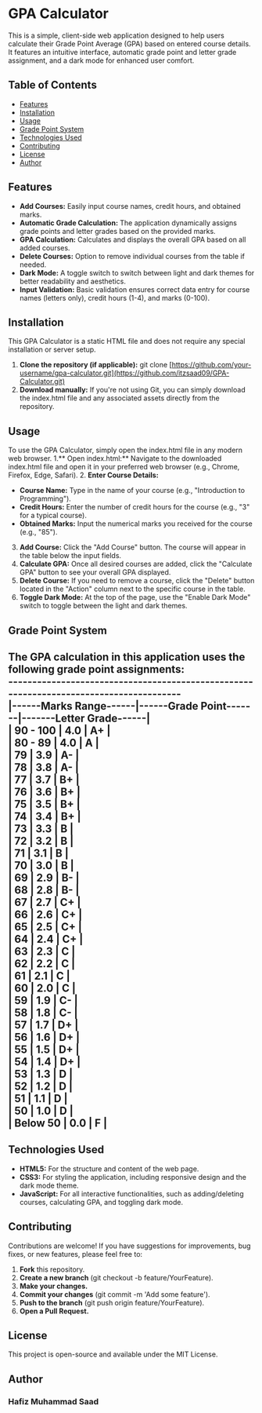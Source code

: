 # GPA Calculator

This is a simple, client-side web application designed to help users calculate their Grade Point Average (GPA) based on entered course details. It features an intuitive interface, automatic grade point and letter grade assignment, and a dark mode for enhanced user comfort.

## Table of Contents
- [Features](#features)
- [Installation](#installation)
- [Usage](#usage)
- [Grade Point System](#grade-point-system)
- [Technologies Used](#technologies-used)
- [Contributing](#contibuting)
- [License](#license)
- [Author](#author)

## Features
- **Add Courses:** Easily input course names, credit hours, and obtained marks.
- **Automatic Grade Calculation:** The application dynamically assigns grade points and letter grades based on the provided marks.
- **GPA Calculation:** Calculates and displays the overall GPA based on all added courses.
- **Delete Courses:** Option to remove individual courses from the table if needed.
- **Dark Mode:** A toggle switch to switch between light and dark themes for better readability and aesthetics.
- **Input Validation:** Basic validation ensures correct data entry for course names (letters only), credit hours (1-4), and marks (0-100).

## Installation
This GPA Calculator is a static HTML file and does not require any special installation or server setup.
1. **Clone the repository (if applicable):**
   git clone [https://github.com/your-username/gpa-calculator.git](https://github.com/itzsaad09/GPA-Calculator.git)
2. **Download manually:**
   If you're not using Git, you can simply download the index.html file and any associated assets directly from the repository.

## Usage
To use the GPA Calculator, simply open the index.html file in any modern web browser.
1.** Open index.html:** Navigate to the downloaded index.html file and open it in your preferred web browser (e.g., Chrome, Firefox, Edge, Safari).
2. **Enter Course Details:**
   - **Course Name:** Type in the name of your course (e.g., "Introduction to Programming").
   - **Credit Hours:** Enter the number of credit hours for the course (e.g., "3" for a typical course).
   - **Obtained Marks:** Input the numerical marks you received for the course (e.g., "85").
3. **Add Course:** Click the "Add Course" button. The course will appear in the table below the input fields.
4. **Calculate GPA:** Once all desired courses are added, click the "Calculate GPA" button to see your overall GPA displayed.
5. **Delete Course:** If you need to remove a course, click the "Delete" button located in the "Action" column next to the specific course in the table.
6. **Toggle Dark Mode:** At the top of the page, use the "Enable Dark Mode" switch to toggle between the light and dark themes.

## Grade Point System
The GPA calculation in this application uses the following grade point assignments:<br/>
---------------------------------------------------------------------------------------<br/>
|------**Marks Range**------|------**Grade Point**-------|-------**Letter Grade**------|<br/>
|         90 - 100          |            4.0             |             A+              |<br/>
|         80 - 89           |            4.0             |             A               |<br/>
|           79              |            3.9             |             A-              |<br/>
|           78              |            3.8             |             A-              |<br/>
|           77              |            3.7             |             B+              |<br/>
|           76              |            3.6             |             B+              |<br/>
|           75              |            3.5             |             B+              |<br/>
|           74              |            3.4             |             B+              |<br/>
|           73              |            3.3             |             B               |<br/>
|           72              |            3.2             |             B               |<br/>
|           71              |            3.1             |             B               |<br/>
|           70              |            3.0             |             B               |<br/>
|           69              |            2.9             |             B-              |<br/>
|           68              |            2.8             |             B-              |<br/>
|           67              |            2.7             |             C+              |<br/>
|           66              |            2.6             |             C+              |<br/>
|           65              |            2.5             |             C+              |<br/>
|           64              |            2.4             |             C+              |<br/>
|           63              |            2.3             |             C               |<br/>
|           62              |            2.2             |             C               |<br/>
|           61              |            2.1             |             C               |<br/>
|           60              |            2.0             |             C               |<br/>
|           59              |            1.9             |             C-              |<br/>
|           58              |            1.8             |             C-              |<br/>
|           57              |            1.7             |             D+              |<br/>
|           56              |            1.6             |             D+              |<br/>
|           55              |            1.5             |             D+              |<br/>
|           54              |            1.4             |             D+              |<br/>
|           53              |            1.3             |             D               |<br/>
|           52              |            1.2             |             D               |<br/>
|           51              |            1.1             |             D               |<br/>
|           50              |            1.0             |             D               |<br/>
|         Below 50          |            0.0             |             F               |<br/>
---------------------------------------------------------------------------------------

## Technologies Used
- **HTML5:** For the structure and content of the web page.
- **CSS3:** For styling the application, including responsive design and the dark mode theme.
- **JavaScript:** For all interactive functionalities, such as adding/deleting courses, calculating GPA, and toggling dark mode.

## Contributing
Contributions are welcome! If you have suggestions for improvements, bug fixes, or new features, please feel free to:
1. **Fork** this repository.
2. **Create a new branch** (git checkout -b feature/YourFeature).
3. **Make your changes.**
4. **Commit your changes** (git commit -m 'Add some feature').
5. **Push to the branch** (git push origin feature/YourFeature).
6. **Open a Pull Request.**

## License
This project is open-source and available under the MIT License.

## Author
### Hafiz Muhammad Saad
